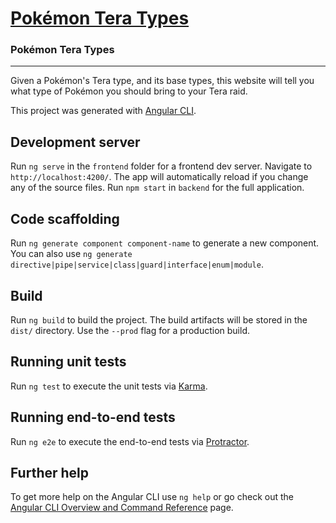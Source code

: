 # [Pokémon Tera Types](https://www.nerdsanddragons.app/)
### Pokémon Tera Types
---
Given a Pokémon's Tera type, and its base types, this website will tell you what type of Pokémon you should bring to your Tera raid.

This project was generated with [Angular CLI](https://github.com/angular/angular-cli).

## Development server

Run `ng serve` in the `frontend` folder for a frontend dev server. Navigate to `http://localhost:4200/`. The app will automatically reload if you change any of the source files. Run `npm start` in `backend` for the full application.

## Code scaffolding

Run `ng generate component component-name` to generate a new component. You can also use `ng generate directive|pipe|service|class|guard|interface|enum|module`.

## Build

Run `ng build` to build the project. The build artifacts will be stored in the `dist/` directory. Use the `--prod` flag for a production build.

## Running unit tests

Run `ng test` to execute the unit tests via [Karma](https://karma-runner.github.io).

## Running end-to-end tests

Run `ng e2e` to execute the end-to-end tests via [Protractor](http://www.protractortest.org/).

## Further help

To get more help on the Angular CLI use `ng help` or go check out the [Angular CLI Overview and Command Reference](https://angular.io/cli) page.
